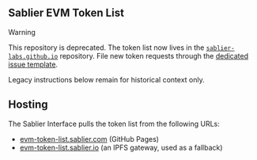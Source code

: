 ## Sablier EVM Token List

> [!WARNING]
>
> This repository is deprecated. The token list now lives in the
> [`sablier-labs.github.io`](https://github.com/sablier-labs/sablier-labs.github.io) repository. File new token requests
> through the
> [dedicated issue template](https://github.com/sablier-labs/sablier-labs.github.io/issues/new?template=token-request-evm.md).

Legacy instructions below remain for historical context only.

## Hosting

The Sablier Interface pulls the token list from the following URLs:

- [evm-token-list.sablier.com](https://evm-token-list.sablier.com/tokenlist.json) (GitHub Pages)
- [evm-token-list.sablier.io](https://evm-token-list.sablier.io) (an IPFS gateway, used as a fallback)
